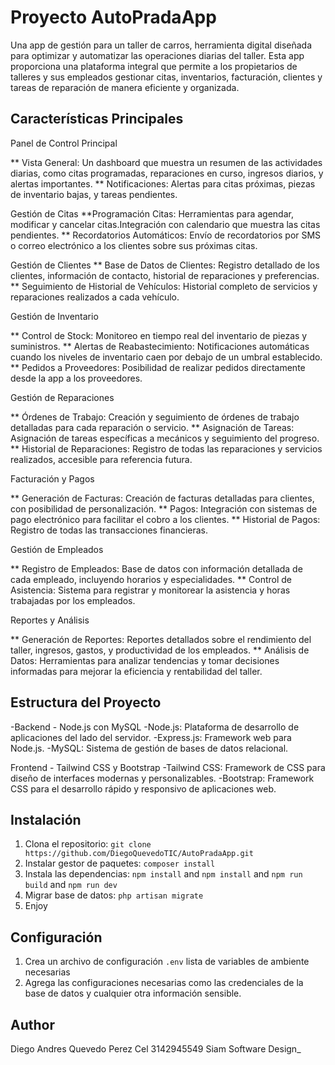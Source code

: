 # Proyecto AutoPradaApp

Una app de gestión para un taller de carros, herramienta digital diseñada para optimizar y automatizar las operaciones diarias del taller. Esta app proporciona una plataforma integral que permite a los propietarios de talleres y sus empleados gestionar citas, inventarios, facturación, clientes y tareas de reparación de manera eficiente y organizada.

## Características Principales

Panel de Control Principal

** Vista General: Un dashboard que muestra un resumen de las actividades diarias, como citas programadas, reparaciones en curso, ingresos diarios, y alertas importantes.
** Notificaciones: Alertas para citas próximas, piezas de inventario bajas, y tareas pendientes.

Gestión de Citas
**Programación Citas: Herramientas para agendar, modificar y cancelar citas.Integración con calendario que muestra las citas pendientes.
** Recordatorios Automáticos: Envío de recordatorios por SMS o correo electrónico a los clientes sobre sus próximas citas.

Gestión de Clientes
** Base de Datos de Clientes: Registro detallado de los clientes, información de contacto, historial de reparaciones y preferencias.
** Seguimiento de Historial de Vehículos: Historial completo de servicios y reparaciones realizados a cada vehículo.

Gestión de Inventario

** Control de Stock: Monitoreo en tiempo real del inventario de piezas y suministros.
** Alertas de Reabastecimiento: Notificaciones automáticas cuando los niveles de inventario caen por debajo de un umbral establecido.
\*\* Pedidos a Proveedores: Posibilidad de realizar pedidos directamente desde la app a los proveedores.

Gestión de Reparaciones

** Órdenes de Trabajo: Creación y seguimiento de órdenes de trabajo detalladas para cada reparación o servicio.
** Asignación de Tareas: Asignación de tareas específicas a mecánicos y seguimiento del progreso.
\*\* Historial de Reparaciones: Registro de todas las reparaciones y servicios realizados, accesible para referencia futura.

Facturación y Pagos

** Generación de Facturas: Creación de facturas detalladas para clientes, con posibilidad de personalización.
** Pagos: Integración con sistemas de pago electrónico para facilitar el cobro a los clientes.
\*\* Historial de Pagos: Registro de todas las transacciones financieras.

Gestión de Empleados

** Registro de Empleados: Base de datos con información detallada de cada empleado, incluyendo horarios y especialidades.
** Control de Asistencia: Sistema para registrar y monitorear la asistencia y horas trabajadas por los empleados.

Reportes y Análisis

** Generación de Reportes: Reportes detallados sobre el rendimiento del taller, ingresos, gastos, y productividad de los empleados.
** Análisis de Datos: Herramientas para analizar tendencias y tomar decisiones informadas para mejorar la eficiencia y rentabilidad del taller.

## Estructura del Proyecto

-Backend - Node.js con MySQL
-Node.js: Plataforma de desarrollo de aplicaciones del lado del servidor.
-Express.js: Framework web para Node.js.
-MySQL: Sistema de gestión de bases de datos relacional.

Frontend - Tailwind CSS y Bootstrap
-Tailwind CSS: Framework de CSS para diseño de interfaces modernas y personalizables.
-Bootstrap: Framework CSS para el desarrollo rápido y responsivo de aplicaciones web.

## Instalación

1. Clona el repositorio: `git clone https://github.com/DiegoQuevedoTIC/AutoPradaApp.git`
2. Instalar gestor de paquetes: `composer install`
3. Instala las dependencias: `npm install` and `npm install` and `npm run build` and `npm run dev`
4. Migrar base de datos: `php artisan migrate`
5. Enjoy

## Configuración

1. Crea un archivo de configuración `.env` lista de variables de ambiente necesarias
2. Agrega las configuraciones necesarias como las credenciales de la base de datos y cualquier otra información sensible.

## Author

Diego Andres Quevedo Perez
Cel 3142945549
Siam Software Design\_
